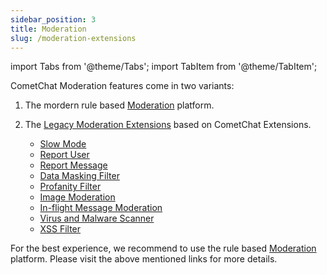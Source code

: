 ```yaml
---
sidebar_position: 3
title: Moderation
slug: /moderation-extensions
---
```

import Tabs from '@theme/Tabs';
import TabItem from '@theme/TabItem';

CometChat Moderation features come in two variants:
1. The mordern rule based [Moderation](../moderation/overview) platform.
 
2. The [Legacy Moderation Extensions](../moderation/slow-mode) based on CometChat Extensions.
   * [Slow Mode](../moderation/slow-mode)
   * [Report User](../moderation/report-user)
   * [Report Message](../moderation/report-message)
   * [Data Masking Filter](../moderation/data-masking-filter)
   * [Profanity Filter](../moderation/profanity-filter)
   * [Image Moderation](../moderation/image-moderation)
   * [In-flight Message Moderation](../moderation/in-flight-message-moderation)
   * [Virus and Malware Scanner](../moderation/virus-malware-scanner)
   * [XSS Filter](../moderation/xss-filter)

For the best experience, we recommend to use the rule based [Moderation](../moderation/overview) platform.
Please visit the above mentioned links for more details.
